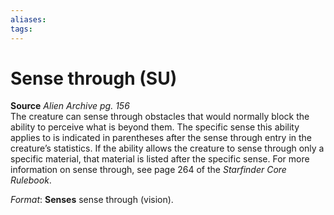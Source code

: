 ```yaml
---
aliases: 
tags: 
---
```


# Sense through (SU)

**Source** _Alien Archive pg. 156_  
The creature can sense through obstacles that would normally block the ability to perceive what is beyond them. The specific sense this ability applies to is indicated in parentheses after the sense through entry in the creature’s statistics. If the ability allows the creature to sense through only a specific material, that material is listed after the specific sense. For more information on sense through, see page 264 of the _Starfinder Core Rulebook_.

_Format_: **Senses** sense through (vision).
